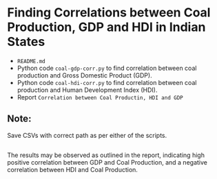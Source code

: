 
# Finding Correlations between Coal Production, GDP and HDI in Indian States
 

- `README.md`
- Python code `coal-gdp-corr.py` to find correlation between coal production and Gross Domestic Product (GDP).
- Python code `coal-hdi-corr.py` to find correlation between coal production and Human Development Index (HDI).
- Report `Correlation between Coal Productin, HDI and GDP`

## Note: <br/>
Save CSVs with correct path as per either of the scripts. <br/>
##
The results may be observed as outlined in the report, indicating high positive correlation between GDP and Coal Production, and a negative correlation between HDI and Coal Production. <br/> 

